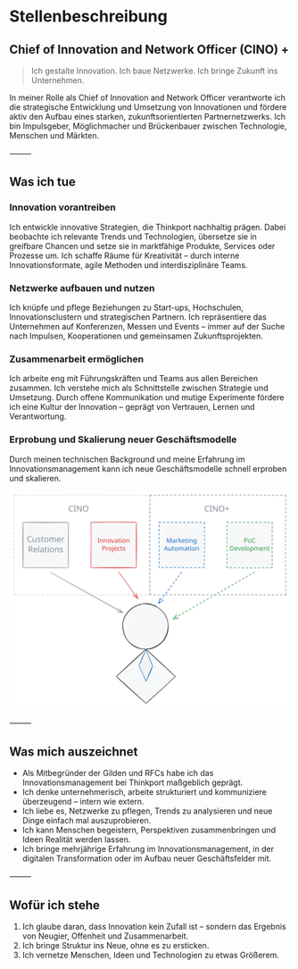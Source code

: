 # Stellenbeschreibung 

## Chief of Innovation and Network Officer (CINO) + 

> Ich gestalte Innovation. Ich baue Netzwerke. Ich bringe Zukunft ins Unternehmen.

In meiner Rolle als Chief of Innovation and Network Officer verantworte ich die 
strategische Entwicklung und Umsetzung von Innovationen und fördere aktiv den 
Aufbau eines starken, zukunftsorientierten Partnernetzwerks. Ich bin Impulsgeber, 
Möglichmacher und Brückenbauer zwischen Technologie, Menschen und Märkten.

⸻

## Was ich tue

### Innovation vorantreiben

Ich entwickle innovative Strategien, die Thinkport nachhaltig prägen. 
Dabei beobachte ich relevante Trends und Technologien, übersetze sie in greifbare 
Chancen und setze sie in marktfähige Produkte, Services oder Prozesse um. 
Ich schaffe Räume für Kreativität – durch interne Innovationsformate, 
agile Methoden und interdisziplinäre Teams.

### Netzwerke aufbauen und nutzen

Ich knüpfe und pflege Beziehungen zu Start-ups, Hochschulen, Innovationsclustern 
und strategischen Partnern. Ich repräsentiere das Unternehmen auf Konferenzen, 
Messen und Events – immer auf der Suche nach Impulsen, Kooperationen und 
gemeinsamen Zukunftsprojekten.

### Zusammenarbeit ermöglichen

Ich arbeite eng mit Führungskräften und Teams aus allen Bereichen zusammen. Ich 
verstehe mich als Schnittstelle zwischen Strategie und Umsetzung. Durch offene 
Kommunikation und mutige Experimente fördere ich eine Kultur der Innovation – 
geprägt von Vertrauen, Lernen und Verantwortung.

### Erprobung und Skalierung neuer Geschäftsmodelle

Durch meinen technischen Background und meine Erfahrung im Innovationsmanagement
kann ich neue Geschäftsmodelle schnell erproben und skalieren.

![cino plus](Media/Cino/cino-aufgaben.light.svg)

⸻

## Was mich auszeichnet

- Als Mitbegründer der Gilden und RFCs habe ich das Innovationsmanagement bei Thinkport 
  maßgeblich geprägt. 
- Ich denke unternehmerisch, arbeite strukturiert und kommuniziere überzeugend – intern wie extern.
- Ich liebe es, Netzwerke zu pflegen, Trends zu analysieren und neue Dinge einfach mal auszuprobieren.
- Ich kann Menschen begeistern, Perspektiven zusammenbringen und Ideen Realität werden lassen.
- Ich bringe mehrjährige Erfahrung im Innovationsmanagement, in der digitalen Transformation oder im Aufbau neuer Geschäftsfelder mit.

⸻

## Wofür ich stehe

1. Ich glaube daran, dass Innovation kein Zufall ist – sondern das Ergebnis von Neugier, Offenheit und Zusammenarbeit.
2. Ich bringe Struktur ins Neue, ohne es zu ersticken.
3. Ich vernetze Menschen, Ideen und Technologien zu etwas Größerem.
